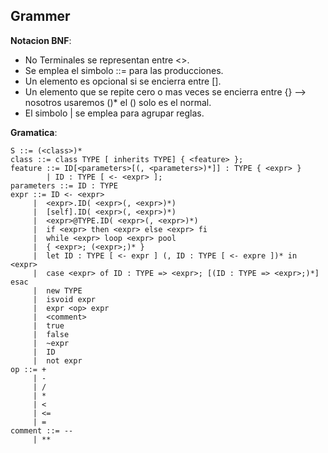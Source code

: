 ## Grammer

**Notacion BNF**:

- No Terminales se representan entre <>.
- Se emplea el simbolo ::= para las producciones.
- Un elemento es opcional si se encierra entre [].
- Un elemento que se repite cero o mas veces se encierra entre {} --> nosotros usaremos ()* el () solo es el normal.
- El simbolo | se emplea para agrupar reglas.

**Gramatica**:

```Cool
S ::= (<class>)*
class ::= class TYPE [ inherits TYPE] { <feature> };
feature ::= ID[<parameters>[(, <parameters>)*]] : TYPE { <expr> }
        | ID : TYPE [ <- <expr> ];
parameters ::= ID : TYPE
expr ::= ID <- <expr>
     |  <expr>.ID( <expr>(, <expr>)*)
     |  [self].ID( <expr>(, <expr>)*)
     |  <expr>@TYPE.ID( <expr>(, <expr>)*)
     |  if <expr> then <expr> else <expr> fi
     |  while <expr> loop <expr> pool
     |  { <expr>; (<expr>;)* }
     |  let ID : TYPE [ <- expr ] (, ID : TYPE [ <- expre ])* in <expr>
     |  case <expr> of ID : TYPE => <expr>; [(ID : TYPE => <expr>;)*] esac
     |  new TYPE
     |  isvoid expr
     |  expr <op> expr
     |  <comment>
     |  true
     |  false
     |  ~expr
     |  ID
     |  not expr
op ::= +
     | -
     | /
     | *
     | <
     | <=
     | =
comment ::= --
     | **
```